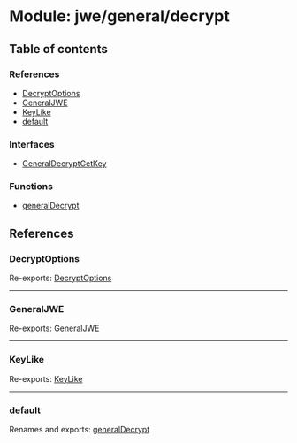 # Module: jwe/general/decrypt

## Table of contents

### References

- [DecryptOptions](jwe_general_decrypt.md#decryptoptions)
- [GeneralJWE](jwe_general_decrypt.md#generaljwe)
- [KeyLike](jwe_general_decrypt.md#keylike)
- [default](jwe_general_decrypt.md#default)

### Interfaces

- [GeneralDecryptGetKey](../interfaces/jwe_general_decrypt.generaldecryptgetkey.md)

### Functions

- [generalDecrypt](../functions/jwe_general_decrypt.generaldecrypt.md)

## References

### DecryptOptions

Re-exports: [DecryptOptions](../interfaces/types.decryptoptions.md)

___

### GeneralJWE

Re-exports: [GeneralJWE](../interfaces/types.generaljwe.md)

___

### KeyLike

Re-exports: [KeyLike](../types/types.keylike.md)

___

### default

Renames and exports: [generalDecrypt](../functions/jwe_general_decrypt.generaldecrypt.md)
